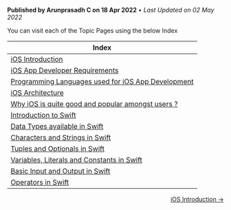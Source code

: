 **Published by Arunprasadh C on 18 Apr 2022** • *Last Updated on 02 May 2022*

You can visit each of the Topic Pages using the below Index

| Index |
|----|
| [iOS Introduction](https://techinessoverloaded.github.io/iOSAppDevBasics/iosintro.html) |
| [iOS App Developer Requirements](https://techinessoverloaded.github.io/iOSAppDevBasics/appdevreq.html) |
| [Programming Languages used for iOS App Development](https://techinessoverloaded.github.io/iOSAppDevBasics/proglang.html) |
| [iOS Architecture](https://techinessoverloaded.github.io/iOSAppDevBasics/iosarch.html) |
| [Why iOS is quite good and popular amongst users ?](https://techinessoverloaded.github.io/iOSAppDevBasics/whyios.html) |
| [Introduction to Swift](https://techinessoverloaded.github.io/iOSAppDevBasics/swiftintro.html) |
| [Data Types available in Swift](https://techinessoverloaded.github.io/iOSAppDevBasics/datatypes.html) |
| [Characters and Strings in Swift](https://techinessoverloaded.github.io/iOSAppDevBasics/charstrings.html) |
| [Tuples and Optionals in Swift](https://techinessoverloaded.github.io/iOSAppDevBasics/optuples.html) |
| [Variables, Literals and Constants in Swift](https://techinessoverloaded.github.io/iOSAppDevBasics/varconst.html) |
| [Basic Input and Output in Swift](https://techinessoverloaded.github.io/iOSAppDevBasics/basicio.html) |
| [Operators in Swift](https://techinessoverloaded.github.io/iOSAppDevBasics/operators.html) |

<span style="float: right">
  <a href="https://techinessoverloaded.github.io/iOSAppDevBasics/iosintro.html">iOS Introduction &rarr;</a>
</span>
